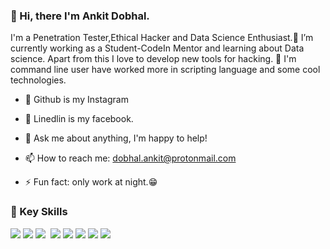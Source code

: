 ### 👋 Hi, there I'm Ankit Dobhal.

<!--
**ankitdobhal/ankitdobhal** is a ✨ _special_ ✨ repository because its `README.md` (this file) appears on your GitHub profile.

Here are some ideas to get you started:
-->
I'm a Penetration Tester,Ethical Hacker and Data Science Enthusiast.🔭 I’m currently working as a Student-CodeIn Mentor and learning about Data science. Apart from this I love to develop new tools for hacking. 🌱 I'm command line user have worked more in scripting language and some cool technologies.

- 🔭 Github is my Instagram
- 🔭 Linedlin is my facebook.

- 💬 Ask me about anything, I'm happy to help!
- 📫 How to reach me: dobhal.ankit@protonmail.com
- ⚡ Fun fact: only work at night.:grin:

### 📌 Key Skills
<img src="https://img.shields.io/badge/-Python-blue.svg">
<img src="https://img.shields.io/badge/-Bash-grey.svg">
<img src="https://img.shields.io/badge/-Powershell-blue.svg">
<img src"https://img.shields.io/badge/-JaVascript-yellow.svg">
<img src="https://img.shields.io/badge/-Linux-black.svg">
<img src="https://img.shields.io/badge/-Penetration-black.svg">
<img src="https://img.shields.io/badge/-Nmap-green.svg">
<img src="https://img.shields.io/badge/-DataScience-Blue.svg">

<img src="https://github-readme-stats.vercel.app/api?username=ankitdobhal&&show_icons=true&title_color=ffffff&icon_color=bb2acf&text_color=daf7dc&bg_color=151515">
